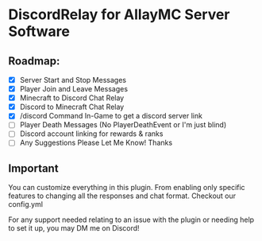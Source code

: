 # DiscordRelay for AllayMC Server Software

## Roadmap:

 * [x] Server Start and Stop Messages
 * [x] Player Join and Leave Messages
 * [x] Minecraft to Discord Chat Relay
 * [x] Discord to Minecraft Chat Relay
 * [x] /discord Command In-Game to get a discord server link
 * [ ] Player Death Messages (No PlayerDeathEvent or I'm just blind)
 * [ ] Discord account linking for rewards & ranks
 * [ ] Any Suggestions Please Let Me Know! Thanks

## Important
You can customize everything in this plugin. From enabling only specific features to changing all the responses and chat format. Checkout our config.yml

For any support needed relating to an issue with the plugin or needing help to set it up, you may DM me on Discord!

